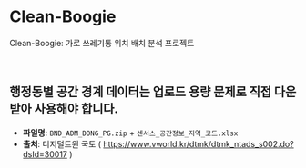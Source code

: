 # Clean-Boogie
Clean-Boogie: 가로 쓰레기통 위치 배치 분석 프로젝트

</br>

## 행정동별 공간 경계 데이터는 업로드 용량 문제로 직접 다운 받아 사용해야 합니다.
- **파일명**: `BND_ADM_DONG_PG.zip` + `센서스_공간정보_지역_코드.xlsx`
- **출처**: 디지털트윈 국토 ( https://www.vworld.kr/dtmk/dtmk_ntads_s002.do?dsId=30017 )
